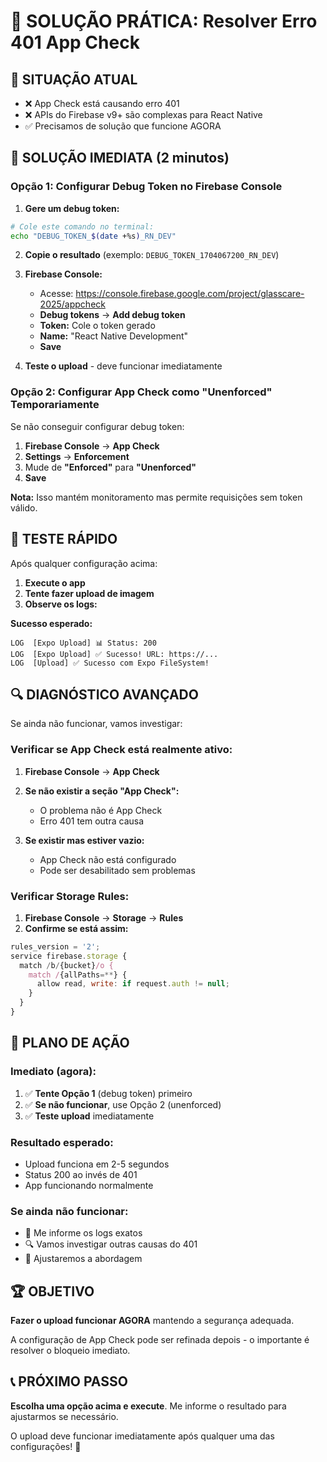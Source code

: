 # 🚀 SOLUÇÃO PRÁTICA: Resolver Erro 401 App Check

## 🎯 **SITUAÇÃO ATUAL**

- ❌ App Check está causando erro 401
- ❌ APIs do Firebase v9+ são complexas para React Native
- ✅ Precisamos de solução que funcione AGORA

## 🔧 **SOLUÇÃO IMEDIATA (2 minutos)**

### **Opção 1: Configurar Debug Token no Firebase Console**

1. **Gere um debug token:**
```bash
# Cole este comando no terminal:
echo "DEBUG_TOKEN_$(date +%s)_RN_DEV"
```

2. **Copie o resultado** (exemplo: `DEBUG_TOKEN_1704067200_RN_DEV`)

3. **Firebase Console:**
   - Acesse: https://console.firebase.google.com/project/glasscare-2025/appcheck
   - **Debug tokens** → **Add debug token**
   - **Token:** Cole o token gerado
   - **Name:** "React Native Development"
   - **Save**

4. **Teste o upload** - deve funcionar imediatamente

### **Opção 2: Configurar App Check como "Unenforced" Temporariamente**

Se não conseguir configurar debug token:

1. **Firebase Console** → **App Check**
2. **Settings** → **Enforcement**
3. Mude de **"Enforced"** para **"Unenforced"**
4. **Save**

**Nota:** Isso mantém monitoramento mas permite requisições sem token válido.

## 🧪 **TESTE RÁPIDO**

Após qualquer configuração acima:

1. **Execute o app**
2. **Tente fazer upload de imagem**
3. **Observe os logs:**

**Sucesso esperado:**
```
LOG  [Expo Upload] 📊 Status: 200
LOG  [Expo Upload] ✅ Sucesso! URL: https://...
LOG  [Upload] ✅ Sucesso com Expo FileSystem!
```

## 🔍 **DIAGNÓSTICO AVANÇADO**

Se ainda não funcionar, vamos investigar:

### **Verificar se App Check está realmente ativo:**

1. **Firebase Console** → **App Check**
2. **Se não existir a seção "App Check":**
   - O problema não é App Check
   - Erro 401 tem outra causa

3. **Se existir mas estiver vazio:**
   - App Check não está configurado
   - Pode ser desabilitado sem problemas

### **Verificar Storage Rules:**

1. **Firebase Console** → **Storage** → **Rules**
2. **Confirme se está assim:**
```javascript
rules_version = '2';
service firebase.storage {
  match /b/{bucket}/o {
    match /{allPaths=**} {
      allow read, write: if request.auth != null;
    }
  }
}
```

## 🎯 **PLANO DE AÇÃO**

### **Imediato (agora):**
1. ✅ **Tente Opção 1** (debug token) primeiro
2. ✅ **Se não funcionar**, use Opção 2 (unenforced)
3. ✅ **Teste upload** imediatamente

### **Resultado esperado:**
- Upload funciona em 2-5 segundos
- Status 200 ao invés de 401
- App funcionando normalmente

### **Se ainda não funcionar:**
- 📝 Me informe os logs exatos
- 🔍 Vamos investigar outras causas do 401
- 🔧 Ajustaremos a abordagem

## 🏆 **OBJETIVO**

**Fazer o upload funcionar AGORA** mantendo a segurança adequada.

A configuração de App Check pode ser refinada depois - o importante é resolver o bloqueio imediato.

## 📞 **PRÓXIMO PASSO**

**Escolha uma opção acima e execute**. Me informe o resultado para ajustarmos se necessário.

O upload deve funcionar imediatamente após qualquer uma das configurações! 🚀